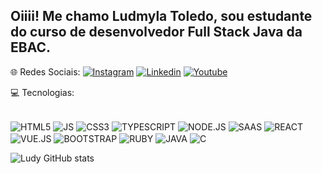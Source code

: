 ## Oiiii! Me chamo Ludmyla Toledo, sou estudante do curso de desenvolvedor Full Stack Java da EBAC.

🌐 Redes Sociais:
[![Instagram](https://img.shields.io/badge/Instagram-E4405F?style=for-the-badge&logo=instagram&logoColor=white)](https://www.instagram.com/ludmyla_toledo/)
[![Linkedin](https://img.shields.io/badge/LinkedIn-0077B5?style=for-the-badge&logo=linkedin&logoColor=white)](https://www.linkedin.com/in/ludmyla-marcelino-toledo-b3364029a/)
[![Youtube](https://img.shields.io/badge/YouTube_Gaming-FF0000?style=for-the-badge&logo=youtube-gaming&logoColor=white)](https://www.youtube.com/@ludyplays7626)

💻 Tecnologias:
<div style="display: inline_block"><br/>
  <img align="center" alt="HTML5" src="https://img.shields.io/badge/HTML5-E34F26?style=for-the-badge&logo=html5&logoColor=white"/>
  <img align="center" alt="JS" src="https://img.shields.io/badge/JavaScript-F7DF1E?style=for-the-badge&logo=javascript&logoColor=black"/>
  <img align="center" alt="CSS3" src="https://img.shields.io/badge/CSS3-1572B6?style=for-the-badge&logo=css3&logoColor=white"/>
  <img align="center" alt="TYPESCRIPT" src="https://img.shields.io/badge/TypeScript-007ACC?style=for-the-badge&logo=typescript&logoColor=white"/>
  <img align="center" alt="NODE.JS" src="https://img.shields.io/badge/Node.js-43853D?style=for-the-badge&logo=node.js&logoColor=white"/>
  <img align="center" alt="SAAS" src="https://img.shields.io/badge/Sass-CC6699?style=for-the-badge&logo=sass&logoColor=white"/>
  <img align="center" alt="REACT" src="https://img.shields.io/badge/React-20232A?style=for-the-badge&logo=react&logoColor=61DAFB"/>
  <img align="center" alt="VUE.JS" src="https://img.shields.io/badge/Vue.js-35495E?style=for-the-badge&logo=vue.js&logoColor=4FC08D"/>
  <img align="center" alt="BOOTSTRAP" src="https://img.shields.io/badge/Bootstrap-563D7C?style=for-the-badge&logo=bootstrap&logoColor=white"/>
  <img align="center" alt="RUBY" src="https://img.shields.io/badge/Ruby-CC342D?style=for-the-badge&logo=ruby&logoColor=white"/>
  <img align="center" alt="JAVA" src="https://img.shields.io/badge/Java-ED8B00?style=for-the-badge&logo=openjdk&logoColor=white"/>
  <img align="center" alt="C" src="https://img.shields.io/badge/C-00599C?style=for-the-badge&logo=c&logoColor=white"/>
</div>

![Ludy GitHub stats](https://github-readme-stats.vercel.app/api?username=LudySK8&show_icons=true&theme=dracula)
